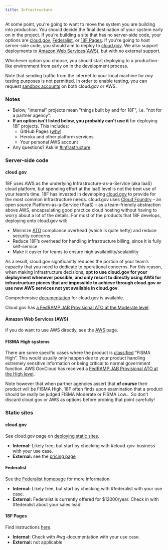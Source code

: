 ```yaml
---
title: Infrastructure
---
```


At some point, you're going to want to move the system you are building
into production. You should decide the final destination of your system early on
in the project. If you're building a site that has no server-side
code, your options are [cloud.gov](#cloudgov-1), [Federalist](#federalist), or [18F Pages](#f-pages). If you're
going to host server-side code, you should aim to deploy to [cloud.gov](#cloudgov).
We also support deployments to [Amazon Web Services(AWS)](#amazon-web-services-aws), but with no external support.

Whichever option you choose, you should start deploying to a
production-like environment from early on in the development
process.

Note that sending traffic from the internet to your
local machine for _any_ testing purposes is not permitted. In order to
enable testing, you can request [sandbox accounts](sandbox/) on both cloud.gov or AWS.

### Notes

* Below, "internal" projects mean "things built by and for 18F", i.e. "not for a partner agency".
* **If an option isn't listed below, you probably can't use it** for deploying 18F projects. This includes:
    * GitHub Pages ([why](https://18f.gsa.gov/2015/05/14/18Fpages/))
    * Heroku and other platform services
    * Your personal AWS account
* Any questions? Ask in [#infrastructure](https://18f.slack.com/messages/infrastructure/).

### Server-side code

#### cloud.gov

18F uses AWS as the underlying Infrastructure-as-a-Service (aka IaaS) cloud platform, but spending effort at the IaaS level is not the best use of your team’s time. 18F has invested in developing [cloud.gov](https://cloud.gov/) to provide for the most common infrastructure needs. cloud.gov uses [Cloud Foundry](https://www.cloudfoundry.org/) – an open source Platform-as-a-Service (PaaS) – as a team-friendly abstraction above AWS, encapsulating good practice cloud hosting without having to worry about a lot of the details. For most of the products that 18F develops, deploying onto cloud.gov will:

- Minimize [ATO](../ato/) compliance overhead (which is quite hefty) and reduce security concerns
- Reduce 18F’s overhead for handling infrastructure billing, since it is fully self-service
- Make it easier for teams to ensure high availability/scalability

As a result, cloud.gov significantly reduces the portion of your team’s capacity that
you need to dedicate to operational concerns. For this reason, when
making infrastructure decisions, **opt to use cloud.gov for your
deployment whenever possible, and only resort to directly using AWS
for infrastructure pieces that are impossible to achieve through
cloud.gov or use new AWS services not yet available in cloud.gov**.

Comprehensive [documentation](https://docs.cloud.gov/) for
cloud.gov is available.

Cloud.gov has 
[a FedRAMP JAB Provisional ATO at
the Moderate level](https://www.fedramp.gov/marketplace/fedramp-ready-systems/18f-cloud-gov/).

#### Amazon Web Services (AWS)

If you do want to use AWS directly, see the [AWS](aws/) page.

#### FISMA High systems

There are some specific cases where the product is
[classified](../ato/levels/) “FISMA High”. This would usually only
happen due to your product handling extremely sensitive information or
being critical to normal government function. AWS GovCloud has
received a [FedRAMP JAB Provisional ATO at the High level](https://www.fedramp.gov/marketplace/compliant-systems/amazon-web-services-aws-government-community-cloud-govcloud/).

Note however that when partner agencies assert that **of course** their product will be FISMA High, 18F often finds upon examination that a product should be really be judged FISMA Moderate or FISMA Low... So don’t discard cloud.gov or AWS as options before probing that point carefully!

### Static sites

#### cloud.gov

See cloud.gov page on [deploying static sites](https://docs.cloud.gov/apps/static/).

* **Internal:** Likely free, but start by checking with #cloud-gov-business with your use case.
* **External:** see the [pricing page](https://docs.cloud.gov/intro/pricing/pricing-model/)

#### Federalist

See [the Federalist homepage](https://federalist.18f.gov) for more information.

* **Internal:** Likely free, but start by checking with #federalist with your use case.
* **External:** Federalist is currently offered for $12000/year. Check in with #federalist about your sales lead!

#### 18F Pages

Find instructions [here](https://github.com/18f/pages-server#publishing).

* **Internal:** Check with #wg-documentation with your use case.
* **External:** not applicable
